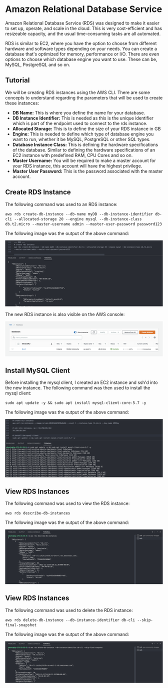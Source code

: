 #  Amazon Relational Database Service 
Amazon Relational Database Service (RDS) was designed to make it easier to set up, operate, and scale in the cloud.
This is very cost-efficient and has resizeable capacity, and the usual time-consuming
tasks are all automated. <br>

RDS is similar to EC2, where you have the option to choose from different hardware and
software types depending on your needs. You can create a database that's optimized for
memory, performance or I/O. There are even options to choose which database engine you want to use. These can be, MySQL, PostgreSQL and so on.

## Tutorial 
We will be creating RDS instances using the AWS CLI. There are some concepts to understand regarding the
parameters that will be used to create these instances:
* **DB Name:** This is where you define the name for your database.
* **DB Instance Identifier:** This is needed as this is the unique identifier which is part of the endpoint used to connect to the rds instance.
* **Allocated Storage:** This is to define the size of your RDS instance in GB
* **Engine:** This is needed to define which type of database engine you want to run, whether it be MySQL, PostgreSQL or other SQL types.
* **Database Instance Class:** This is defining the hardware specifications of the database. Similar to defining the hardware specifications
of an EC2 instance with predefined RAM, CPU Cores and so on.
* **Master Username:** You will be required to make a master account for your RDS instance, this account will have the highest privilege.
* **Master User Password:** This is the password associated with the master account. <br>

## Create RDS Instance
The following command was used to an RDS instance:
```
aws rds create-db-instance --db-name myDB --db-instance-identifier db-cli --allocated-storage 20 --engine mysql --db-instance-class db.t2.micro --master-username admin --master-user-password password123
```

The following image was the output of the above command: <br>

![create-rds-instance](https://github.com/Adamcoakley/qa-community-images/blob/main/AWS/rds/rds-instance.png?raw=true)

The new RDS instance is also visible on the AWS console: <br>

![rds-instance-console](https://github.com/Adamcoakley/qa-community-images/blob/main/AWS/rds/rds-console.png?raw=true)

## Install MySQL Client
Before installing the mysql client, I created an EC2 instance and ssh'd into the new instance. The following command was then used to install the mysql client:
```
sudo apt update -y && sudo apt install mysql-client-core-5.7 -y
```

The following image was the output of the above command: <br>

![install-mysql-client](https://github.com/Adamcoakley/qa-community-images/blob/main/AWS/rds/install-mysql-client.png?raw=true)

## View RDS Instances
The following command was used to view the RDS instance:
```
aws rds describe-db-instances
```

The following image was the output of the above command: <br>

![view-rds-instance](https://github.com/Adamcoakley/qa-community-images/blob/main/AWS/rds/view-instances.png?raw=true)

## View RDS Instances
The following command was used to delete the RDS instance:
```
aws rds delete-db-instance --db-instance-identifier db-cli --skip-final-snapshot
```

The following image was the output of the above command: <br>

![delete-rds-instance](https://github.com/Adamcoakley/qa-community-images/blob/main/AWS/rds/delete-instance.png?raw=true)